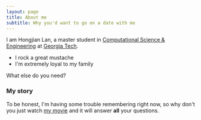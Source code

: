 ```yaml
---
layout: page
title: About me
subtitle: Why you'd want to go on a date with me
---
```


I am Hongjian Lan, a master student in [Computational Science & Engineering][CSE] at [Georgia Tech][GT].

- I rock a great mustache
- I'm extremely loyal to my family

What else do you need?

### My story

To be honest, I'm having some trouble remembering right now, so why don't you just watch [my movie](https://en.wikipedia.org/wiki/The_Princess_Bride_%28film%29) and it will answer **all** your questions.

[CSE]: https://www.cse.gatech.edu/
[GT]: https://www.gatech.edu/
